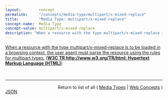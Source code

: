 ```yaml
---
layout:        concept
permalink:     "/concepts/media-type/multipart/x-mixed-replace"
title:         "Media Type: multipart/x-mixed-replace"
concept-name:  Media Type
concept-value: multipart/x-mixed-replace
description: "When a resource with the type multipart/x-mixed-replace is to be loaded in a browsing context, the user agent must parse the resource using the rules for multipart types."
---
```


[When a resource with the type multipart/x-mixed-replace is to be loaded in a browsing context, the user agent must parse the resource using the rules for multipart types.](https://www.w3.org/TR/html/browsers.html#page-load-processing-model-for-multipartx-mixed-replace-resources "Read documentation for Media Type &#34;multipart/x-mixed-replace&#34;") (**[W3C TR http://www.w3.org/TR/html: Hypertext Markup Language (HTML)](/specs/W3C/TR/html "This specification defines the 5th major version, first minor revision of the core language of the World Wide Web: the Hypertext Markup Language (HTML). In this version, new features continue to be introduced to help Web application authors, new elements continue to be introduced based on research into prevailing authoring practices, and special attention continues to be given to defining clear conformance criteria for user agents in an effort to improve interoperability.")**)

<br/>
<hr/>

<p style="float : left"><a href="./multipart/x-mixed-replace.json" title="JSON representing this particular Web Concept value">JSON</a></p>
<p style="text-align: right">Return to list of all ( <a href="../media-type/">Media Types</a> | <a href="../">Web Concepts</a> )</p>
